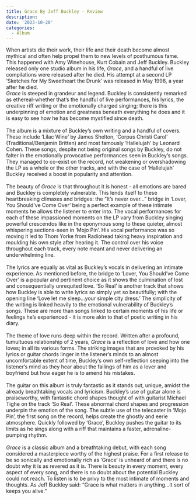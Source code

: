 ```yaml
---
title: Grace By Jeff Buckley - Review
description: 
date: '2023-10-20'
categories:
  - Album
---
```


When artists die their work, their life and their death become almost mythical and often help propel them to new levels of posthumous fame. This happened with Amy Winehouse, Kurt Cobain and Jeff Buckley. Buckley released only one studio album in his life, *Grace*, and a handful of live compilations were released after he died. His attempt at a second LP ‘Sketches for My Sweetheart the Drunk’ was released in May 1998, a year after he died.
<br>
*Grace* is steeped in grandeur and legend. Buckley is consistently remarked as ethereal-whether that’s the handful of live performances, his lyrics, the creative riff writing or the emotionally charged singing; there is this underpinning of emotion and greatness beneath everything he does and it is easy to see how he has become mystified since death.
<br><br>
The album is a mixture of Buckley’s own writing and a handful of covers. These include ‘Lilac Wine’ by James Shelton, ‘Corpus Christi Carol’ (Traditional/Benjamin Britten) and most famously ‘Hallelujah’ by Leonard Cohen. These songs, despite not being original songs by Buckley, do not falter in the emotionally provocative performances seen in Buckley’s songs. They managed to co-exist on the record, not weakening or overshadowing the LP as a whole or the other tracks, and with the case of ‘Hallelujah’ Buckley received a boost in popularity and attention.
<br><br>
The beauty of *Grace* is that throughout it is honest - all emotions are bared and Buckley is completely vulnerable. This lends itself to these heartbreaking climaxes and bridges: the “It’s never over…” bridge in ‘Lover, You Should’ve Come Over’ being a perfect example of these intimate moments he allows the listener to enter into. The vocal performances for each of these impassioned moments on the LP vary from Buckley singing powerful crescendos like in the eponymous song to these quieter, almost whispering sections-seen in ‘Mojo Pin’. His vocal performance was so moving it led to Thom Yorke from Radiohead taking heavy inspiration and moulding his own style after hearing it. The control over his voice throughout each track, every note meant and never delivering an underwhelming line.
<br><br>
The lyrics are equally as vital as Buckley’s vocals in delivering an intimate experience. As mentioned before, the bridge to ‘Lover, You Should’ve Come Over’ is a popular and pertinent choice as it shows the culmination of lost and consequentially unrequited love. ‘So Real’ is another track that shows how Buckley is able to write lyrics so simply yet so beautifully; with the opening line ‘Love let me sleep…your simple city dress.’ The simplicity of the writing is linked heavily to the emotional vulnerability of Buckley’s songs. These are more than songs linked to certain moments of his life or feelings he’s experienced - it is more akin to that of poetic writing in his diary. 
<br><br>
The theme of love runs deep within the record. Written after a profound, tumultuous relationship of 2 years, *Grace* is a reflection of love and how one loves; in all its various forms. The striking images that are provoked by his lyrics or guitar chords linger in the listener’s minds to an almost uncomfortable extent of time, Buckley’s own self-reflection seeping into the listener’s mind as they hear about the failings of him as a lover and boyfriend but how eager he is to amend his mistakes. 
<br><br>
The guitar on this album is truly fantastic as it stands out, unique, amidst the already breathtaking vocals and lyricism. Buckley’s use of guitar alone is praiseworthy, with fantastic chord shapes thought of with guitarist Michael Tighe on the track ‘So Real’. These abnormal chord shapes and progression underpin the emotion of the song. The subtle use of the telecaster in ‘Mojo Pin’, the first song on the record, helps create the ghostly and eerie atmosphere. Quickly followed by ‘Grace’, Buckley pushes the guitar to its limits as he sings along with a riff that maintains a faster, adrenaline-pumping rhythm.
<br><br>
*Grace* is a classic album and a breathtaking debut, with each song considered a masterpiece worthy of the highest praise. For a first release to be so sonically and emotionally rich as ‘Grace’ is unheard of and there is no doubt why it is as revered as it is. There is beauty in every moment, every aspect of every song, and there is no doubt about the potential Buckley could not reach. To listen is to be privy to the most intimate of moments and thoughts. As Jeff Buckley said: “Grace is what matters in anything…It sort of keeps you alive.”